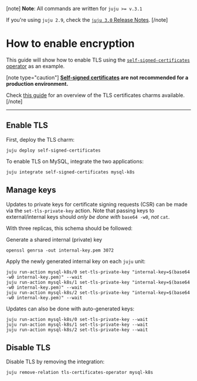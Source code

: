 

<!-- Update and move to explanation
MySQL will enable encrypted connections by default with self generated certificates. Though also by default, connecting clients can disable encryption by setting the connection ssl-mode as disabled.
When related with the `tls-certificates-operator` the charmed operator for MySQL will require that every client connection (new and running connections) use encryption, rendering an error when attempting to establish an unencrypted connection.--->

[note]
**Note**: All commands are written for `juju >= v.3.1`

If you're using `juju 2.9`, check the [`juju 3.0` Release Notes](https://juju.is/docs/juju/roadmap#heading--juju-3-0-0---22-oct-2022).
[/note]

# How to enable encryption
This guide will show how to enable TLS using the [`self-signed-certificates` operator](https://github.com/canonical/self-signed-certificates-operator) as an example.

[note type="caution"]
**[Self-signed certificates](https://en.wikipedia.org/wiki/Self-signed_certificate) are not recommended for a production environment.**

Check [this guide](/t/11664) for an overview of the TLS certificates charms available. 
[/note]

---
## Enable TLS

First, deploy the TLS charm:
```shell
juju deploy self-signed-certificates
```
To enable TLS on MySQL, integrate the two applications:
```shell
juju integrate self-signed-certificates mysql-k8s
```

## Manage keys

Updates to private keys for certificate signing requests (CSR) can be made via the `set-tls-private-key` action. Note that passing keys to external/internal keys should *only be done with* `base64 -w0`, *not* `cat`.

With three replicas, this schema should be followed:

Generate a shared internal (private) key
```shell
openssl genrsa -out internal-key.pem 3072
```

Apply the newly generated internal key on each `juju` unit:
```shell
juju run-action mysql-k8s/0 set-tls-private-key "internal-key=$(base64 -w0 internal-key.pem)" --wait
juju run-action mysql-k8s/1 set-tls-private-key "internal-key=$(base64 -w0 internal-key.pem)" --wait
juju run-action mysql-k8s/2 set-tls-private-key "internal-key=$(base64 -w0 internal-key.pem)" --wait
```

Updates can also be done with auto-generated keys:
```shell
juju run-action mysql-k8s/0 set-tls-private-key --wait
juju run-action mysql-k8s/1 set-tls-private-key --wait
juju run-action mysql-k8s/2 set-tls-private-key --wait
```

## Disable TLS
Disable TLS by removing the integration:
```shell
juju remove-relation tls-certificates-operator mysql-k8s
```